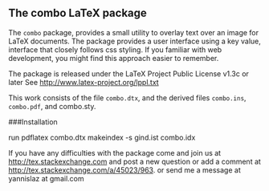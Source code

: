 ## The combo LaTeX package

The `combo` package, provides a small utility to
overlay text over an image for LaTeX documents.  The
package provides a user interface using a key value, interface
that closely follows css styling. If you familiar with
web development, you might find this approach easier to remember.

The package is released under the LaTeX Project Public License v1.3c or later
See http://www.latex-project.org/lppl.txt

This work consists of the file  `combo.dtx`,
and the derived files   `combo.ins`,  `combo.pdf`, and combo.sty.

###Installation

run
   pdflatex combo.dtx
   makeindex -s gind.ist combo.idx

If you have any difficulties with the package come and join us at
http://tex.stackexchange.com and post a new question or
add a comment at http://tex.stackexchange.com/a/45023/963.
or send me a message at  yannislaz at gmail.com



